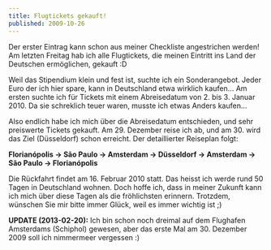```yaml
---
title: Flugtickets gekauft!
published: 2009-10-26
---
```


Der erster Eintrag kann schon aus meiner Checkliste angestrichen werden!
Am letzten Freitag hab ich alle Flugtickets, die meinen Eintritt ins Land der Deutschen ermöglichen, gekauft :D

Weil das Stipendium klein und fest ist, suchte ich ein Sonderangebot.
Jeder Euro der ich hier spare, kann in Deutschland etwa wirklich kaufen...
Am ersten suchte ich für Tickets mit einem Abreisedatum von 2. bis 3. Januar 2010.
Da sie schreklich teuer waren, musste ich etwas Anders kaufen...

Also endlich habe ich mich über die Abreisedatum entschieden, und sehr preiswerte Tickets gekauft.
Am 29. Dezember reise ich ab, und am 30. wird das Ziel (Düsseldorf) schon erreicht.
Der detaillierter Reiseplan folgt:

**Florianópolis → São Paulo → Amsterdam → Düsseldorf → Amsterdam → São Paulo → Florianópolis**

Die Rückfahrt findet am 16. Februar 2010 statt.
Das heisst ich werde rund 50 Tagen in Deutschland wohnen.
Doch hoffe ich, dass in meiner Zukunft kann ich mich über diese Tagen als die fröhlichsten erinnern.
Trotzdem, wünschen Sie mir bitte immer Glück, weil es immer wichtig ist ;)

**UPDATE (2013-02-20):** Ich bin schon noch dreimal auf dem Flughafen Amsterdams (Schiphol) gewesen,
aber das erste Mal am 30. Dezember 2009 soll ich nimmermeer vergessen :)

